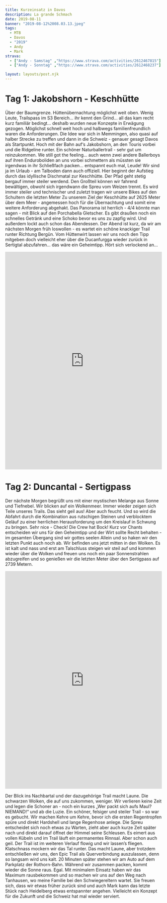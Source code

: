 ```yaml
---
title: Kurzeinsatz in Davos
description: La grande Schmach
date: 2019-08-11
banner: "2019-08-12%2008.03.13.jpeg"
tags:
  - MTB
  - Davos
  - "2019"
  - Andy
  - Mark
strava:
  - ["Andy - Samstag" ,"https://www.strava.com/activities/2612467815"]
  - ["Andy - Sonntag" ,"https://www.strava.com/activities/2612468237"]

layout: layouts/post.njk
---
```


# Tag 1: Jakobshorn - Keschhütte

Über der Baumgrenze. Hüttenübernachtung möglichst weit oben. Wenig Leute, Trailspass im S3 Bereich… ihr kennt den Grind… all das kam recht kurz familiär bedingt… deshalb wurden neue Konzepte in Erwägung gezogen. Möglichst schnell weit hoch und halbwegs familienfreundlich waren die Anforderungen. Die Idee war sich in Memmingen, also quasi auf halber Strecke zu treffen und dann in die Schweiz - genauer gesagt Davos als Startpunkt. Hoch mit der Bahn auf‘s Jakobshorn, an den Touris vorbei und die Ridgeline runter. Ein schöner Naturballertrail - sehr gut um reinzukommen. We still got the feeling… auch wenn zwei andere Ballerboys auf ihren Enduroboliden an uns vorbei schmettern als müssten sie irgendwas in ihr Schließfach packen… entspannt euch mal, Leude! Wir sind ja im Urlaub - am Talboden dann auch offiziell. Hier beginnt der Aufstieg durch das idyllische Dischmatal zur Keschhütte. Der Pfad geht stetig bergauf immer steiler werdend. Den Großteil können wir fahrend bewältigen, obwohl sich irgendwann die Spreu vom Weizen trennt. Es wird immer steiler und technischer und zuletzt tragen wir unsere Bikes auf den Schultern die letzten Meter Zu unserem Ziel der Keschhütte auf 2625 Meter über dem Meer - angemessen hoch für die Übernachtung und somit eine weitere Anforderung abgehakt. Das Panorama ist herrlich - 4/4 könnte man sagen - mit Blick auf den Porchabella Gletscher. Es gibt draußen noch ein schnelles Getränk und eine Schoko bevor es uns zu zapfig wird. Und außerdem lockt auch schon das Abendessen. Der Abend ist kurz, da wir am nächsten Morgen früh loswollen - es wartet ein schöne knackiger Trail runter Richtung Bergün. Vom Hüttenwirt lassen wir uns noch den Tipp mitgeben doch vielleicht eher über die Ducanfurgga wieder zurück in Sertigtal abzufahren… das wäre ein Geheimtipp. Hört sich verlockend an…

<iframe src="https://www.komoot.de/tour/76591705/embed?profile=1" width="100%" height="700" frameborder="0" scrolling="no"></iframe>

# Tag 2: Duncantal - Sertigpass

Der nächste Morgen begrüßt uns mit einer mystischen Melange aus Sonne und Tiefnebel. Wir blicken auf ein Wolkenmeer. Immer wieder zeigen sich Teile unseres Trails. Das sieht geil aus! Aber auch feucht. Und so wird die Abfahrt durch die Kombination aus rutschigen Steinen und verblocktem Geläuf zu einer herrlichen Herausforderung um den Kreislauf in Schwung zu bringen. Sehr nice - Check! Die Crew hat Bock! Kurz vor Chants entscheiden wir uns für den Geheimtipp und der Wirt sollte Recht behalten - im gesamten Übergang sind wir gottes seelen Allein und so haken wir den letzten Punkt auch noch ab. Wir befinden uns jetzt mitten in den Wolken. Es ist kalt und nass und erst am Talschluss steigen wir steil auf und kommen wieder über die Wolken und freuen uns noch ein paar Sonnenstrahlen abzugreifen und so genießen wir die letzten Meter über den Sertigpass auf 2739 Metern.

<iframe src="https://www.komoot.de/tour/76595202/embed?profile=1" width="100%" height="700" frameborder="0" scrolling="no"></iframe>

Der Blick ins Nachbartal und der dazugehörige Trail macht Laune. Die schwarzen Wolken, die auf uns zukommen, weniger. Wir verlieren keine Zeit und legen die Schoner an - noch ein kurzes „Wer packt sich aufs Maul? NIEMAND!“ und ab die Luzie. Ein schöner, felsiger und steiler Trail - so war es gebucht. Wir machen Kehre um Kehre, bevor ich die ersten Regentropfen spüre und direkt Hardshell und lange Regenhose anlege. Die Spreu entscheidet sich noch etwas zu Warten, zieht aber auch kurze Zeit später nach und direkt darauf öffnet der Himmel seine Schleusen. Es eimert aus vollen Kübeln und im Trail läuft ein permanentes Rinnsal. Aber schon auch geil. Der Trail ist im weiteren Verlauf flowig und wir lassen’s fliegen. Klatschnass mockern wir das Tal runter. Das macht Laune, aber trotzdem entschließen wir uns, den Epic Trail als Querverbindung auszulassen, denn so langsam wird uns kalt. 20 Minuten später stehen wir am Auto auf dem Parkplatz der Rothorn-Bahn. Während wir zusammen packen, kommt wieder die Sonne raus. Egal. Mit minimalem Einsatz haben wir das Maximum rausbekommen und so machen wir uns auf den Weg nach Tanhausen, wo meine Familie bei den Schwiegereltern wartet. Sie freuen sich, dass wir etwas früher zurück sind und auch Mark kann das letzte Stück nach Heidelberg etwas entspannter angehen. Vielleicht ein Konzept für die Zukunft und die Schweiz hat mal wieder serviert.
